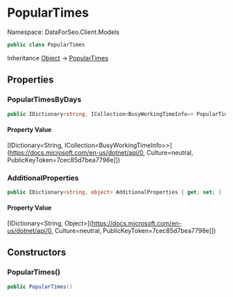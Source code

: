 # PopularTimes

Namespace: DataForSeo.Client.Models

```csharp
public class PopularTimes
```

Inheritance [Object](https://docs.microsoft.com/en-us/dotnet/api/Object) → [PopularTimes](./PopularTimes.md)

## Properties

### **PopularTimesByDays**

```csharp
public IDictionary<string, ICollection<BusyWorkingTimeInfo>> PopularTimesByDays { get; set; }
```

#### Property Value

[IDictionary&lt;String, ICollection&lt;BusyWorkingTimeInfo&gt;&gt;](https://docs.microsoft.com/en-us/dotnet/api/0, Culture=neutral, PublicKeyToken=7cec85d7bea7798e]])<br>

### **AdditionalProperties**

```csharp
public IDictionary<string, object> AdditionalProperties { get; set; }
```

#### Property Value

[IDictionary&lt;String, Object&gt;](https://docs.microsoft.com/en-us/dotnet/api/0, Culture=neutral, PublicKeyToken=7cec85d7bea7798e]])<br>

## Constructors

### **PopularTimes()**

```csharp
public PopularTimes()
```
